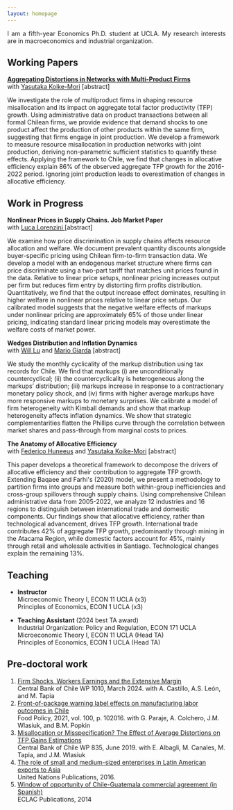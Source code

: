 ```yaml
---
layout: homepage
---
```


<p align="justify">
I am a fifth-year Economics Ph.D. student at UCLA. My research interests are in macroeconomics and industrial organization.
</p>

## Working Papers
**<a href="https://yasutakakoike-mori.com/files/Yasu_JMP.pdf"> Aggregating Distortions in Networks with Multi-Product Firms </a>** <br>
with <a href="https://yasutakakoike-mori.com/"> Yasutaka  Koike-Mori</a> [<span class="abstract-toggle" onclick="toggleAbstract('abstract1.1')">abstract</span>]
<div id="abstract1.1" class="abstract-content">
We investigate the role of multiproduct firms in shaping resource misallocation and its impact on aggregate total factor productivity (TFP) growth. Using administrative data on product transactions between all formal Chilean firms, we provide evidence that demand shocks to one product affect the production of other products within the same firm, suggesting that firms engage in joint production. We develop a framework to measure resource misallocation in production networks with joint production, deriving non-parametric sufficient statistics to quantify these effects. Applying the framework to Chile, we find that changes in allocative efficiency explain 86% of the observed aggregate TFP growth for the 2016-2022 period. Ignoring joint production leads to overestimation of changes in allocative efficiency.
</div>

## Work in Progress
**Nonlinear Prices in Supply Chains. Job Market Paper**  <br>
with <a href="https://sites.google.com/view/lucalorenzini/"> Luca Lorenzini </a> [<span class="abstract-toggle" onclick="toggleAbstract('abstract2.1')">abstract</span>]
<div id="abstract2.1" class="abstract-content">
We examine how price discrimination in supply chains affects resource allocation and welfare. We document prevalent quantity discounts alongside buyer-specific pricing using Chilean firm-to-firm transaction data. We develop a model with an endogenous market structure where firms can price discriminate using a two-part tariff that matches unit prices found in the data. Relative to linear price setups, nonlinear pricing increases output per firm but reduces firm entry by distorting firm profits distribution. Quantitatively, we find that the output increase effect dominates, resulting in higher welfare in nonlinear prices relative to linear price setups. Our calibrated model suggests that the negative welfare effects of markups under nonlinear pricing are approximately 65% of those under linear pricing, indicating standard linear pricing models may overestimate the welfare costs of market power.  
</div>

**Wedges Distribution and Inflation Dynamics** <br>
with <a href="https://jianyulu.weebly.com/"> Will Lu</a>  and <a href="https://www.mariogiarda.com/"> Mario Giarda</a>  [<span class="abstract-toggle" onclick="toggleAbstract('abstract2.2')">abstract</span>]
<div id="abstract2.2" class="abstract-content">
We study the monthly cyclicality of the markup distribution using tax records for Chile. We find that markups (i) are unconditionally countercyclical; (ii) the countercyclicality is heterogeneous along the markups’ distribution; (iii) markups increase in response to a contractionary monetary policy shock, and (iv) firms with higher average markups have more responsive markups to monetary surprises. We calibrate a model of firm heterogeneity with Kimball demands and show that markup heterogeneity affects inflation dynamics. We show that strategic complementarities flatten the Phillips curve through the correlation between market shares and pass-through from marginal costs to prices.
</div>

**The Anatomy of Allocative Efficiency** <br>
with <a href="https://www.fedehuneeus.com/"> Federico Huneeus</a>   and <a href="https://yasutakakoike-mori.com/"> Yasutaka Koike-Mori</a> [<span class="abstract-toggle" onclick="toggleAbstract('abstract2.2')">abstract</span>]
<div id="abstract2.2" class="abstract-content">
This paper develops a theoretical framework to decompose the drivers of allocative efficiency and their contribution to aggregate TFP growth. Extending Baqaee and Farhi's (2020) model, we present a methodology to partition firms into groups and measure both within-group inefficiencies and cross-group spillovers through supply chains. Using comprehensive Chilean administrative data from 2005-2022, we analyze 12 industries and 16 regions to distinguish between international trade and domestic components. Our findings show that allocative efficiency, rather than technological advancement, drives TFP growth. International trade contributes 42% of aggregate TFP growth, predominantly through mining in the Atacama Region, while domestic factors account for 45%, mainly through retail and wholesale activities in Santiago. Technological changes explain the remaining 13%.
</div>


## Teaching
- **Instructor**<br>
Microeconomic Theory I, ECON 11 UCLA (x3)<br>
Principles of Economics, ECON 1 UCLA (x3)

- **Teaching Assistant** (2024 best TA award) <br>
Industrial Organization: Policy and Regulation, ECON 171 UCLA <br>
Microeconomic Theory I, ECON 11 UCLA (Head TA)  <br>
Principles of Economics, ECON 1 UCLA (Head TA)

## Pre-doctoral work
1. <a href="https://www.bcentral.cl/documents/33528/133326/DTBC_1010.pdf/c65a2cc0-e74c-a3aa-28ba-551f0e0e38d4?t=1710187683974">Firm Shocks, Workers Earnings and the Extensive Margin</a> <br> 
Central Bank of Chile WP 1010, March 2024. with A. Castillo, A.S. León, and M. Tapia
2. <a href="https://www.sciencedirect.com/science/article/pii/S0306919220302220">Front-of-package warning label effects on manufacturing labor outcomes in Chile</a> <br>
Food Policy, 2021, vol. 100, p. 102016. with G. Paraje, A. Colchero, J.M. Wlasiuk, and B.M. Popkin
3. <a href="https://www.bcentral.cl/documents/33528/133326/dtbc835.pdf/e7b4b638-ea7d-fe32-e360-4f79ece2edf4?t=1655149225333">Misallocation or Misspecification? The Effect of Average Distortions on TFP Gains Estimations</a> <br> 
Central Bank of Chile WP 835, June 2019. with E. Albagli, M. Canales, M. Tapia, and J.M. Wlasiuk
4. <a href="https://www.un-ilibrary.org/content/books/9789210572187c007">The role of small and medium-sized enterprises in Latin American exports to Asia</a> <br> 
United Nations Publications, 2016.
5. <a href="https://repository.eclac.org/handle/11362/37216">Window of opportunity of Chile-Guatemala commercial agreement (in Spanish)</a> <br> 
ECLAC Publications, 2014 





